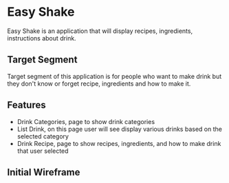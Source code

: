 # Easy Shake
Easy Shake is an application that will display recipes, ingredients, instructions about drink.

## Target Segment
Target segment of this application is for people who want to make drink but they don't know or forget recipe, ingredients and how to make it.

## Features
- Drink Categories, page to show drink categories
- List Drink, on this page user will see display various drinks based on the selected category
- Drink Recipe, page to show recipes, ingredients, and how to make drink that user selected

## Initial Wireframe
